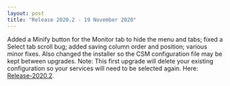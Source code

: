```yaml
---
layout: post
title: "Release 2020.2 - 19 November 2020"
---
```


Added a Minify button for the Monitor tab to hide the menu and tabs; fixed a Select tab scroll
bug; added saving column order and position; various minor fixes. Also changed the installer
so the CSM configuration file may be kept between upgrades. Note: This first upgrade will delete
your existing configuration so your services will need to be selected again. 
Here: [Release-2020.2](https://github.com/Corionis/CorionisServiceManager.NET/releases/tag/Release-2020.2).
